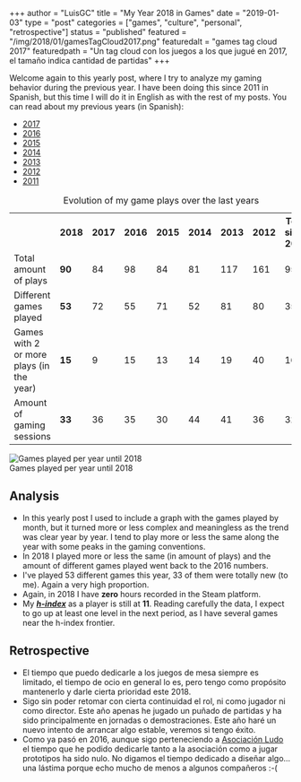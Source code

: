 +++
author = "LuisGC"
title = "My Year 2018 in Games"
date = "2019-01-03"
type = "post"
categories = ["games", "culture", "personal", "retrospective"]
status = "published"
featured = "/img/2018/01/gamesTagCloud2017.png"
featuredalt = "games tag cloud 2017"
featuredpath = "Un tag cloud con los juegos a los que jugué en 2017, el tamaño indica cantidad de partidas"
+++

Welcome again to this yearly post, where I try to analyze my gaming behavior during the previous year. I have been doing this since 2011 in Spanish, but this time I will do it in English as with the rest of my posts. You can read about my previous years (in Spanish):

* [2017](/blog/2018/01/mi-2017-ludico/)
* [2016](/blog/2017/01/mi-2016-ludico/)
* [2015](/blog/2016/01/mi-2015-ludico/)
* [2014](/blog/2015/01/mi-2014-ludico/)
* [2013](/blog/2014/01/partidas-jugadas-en-2013/)
* [2012](/blog/2013/01/partidas-jugadas-en-2012/)
* [2011](/blog/2012/01/juegos-los-que-mas-he-jugado-en-2011/)

<table style="width:100%">
  <caption>Evolution of my game plays over the last years</caption>
  <tr>
    <th></th>
    <th><b>2018</b></th>
    <th>2017</th>
    <th>2016</th>
    <th>2015</th>
    <th>2014</th>
    <th>2013</th>
    <th>2012</th>
    <th>Total since 2006</th>
  </tr>
  <tr>
    <td>Total amount of plays</td>
    <td><b>90</b></td>
    <td>84</td>
    <td>98</td>
    <td>84</td>
    <td>81</td>
    <td>117</td>
    <td>161</td>
    <td>952</td>
  </tr>
  <tr>
    <td>Different games played</td>
    <td><b>53</b></td>
    <td>72</td>
    <td>55</td>
    <td>71</td>
    <td>52</td>
    <td>81</td>
    <td>80</td>
    <td>356</td>
  </tr>
  <tr>
    <td>Games with 2 or more plays (in the year)</td>
    <td><b>15</b></td>
    <td>9</td>
    <td>15</td>
    <td>13</td>
    <td>14</td>
    <td>19</td>
    <td>40</td>
    <td>161</td>
  </tr>
  <tr>
    <td>Amount of gaming sessions</td>
    <td><b>33</b></td>
    <td>36</td>
    <td>35</td>
    <td>30</td>
    <td>44</td>
    <td>41</td>
    <td>36</td>
    <td>322</td>
  </tr>
</table>

<div class="image central">
    <img src="/img/2019/2018_games_played_per_year.png" alt="Games played per year until 2018" title="Games played per year until 2018">
    <div class="caption">Games played per year until 2018</div>
</div>

## Analysis

* In this yearly post I used to include a graph with the games played by month, but it turned more or less complex and meaningless as the trend was clear year by year. I tend to play more or less the same along the year with some peaks in the gaming conventions.
* In 2018 I played more or less the same (in amount of plays) and the amount of different games played went back to the 2016 numbers.
* I've played 53 different games this year, 33 of them were totally new (to me). Again a very high proportion.
* Again, in 2018 I have **zero** hours recorded in the Steam platform.
* My <a href="https://en.wikipedia.org/wiki/H-index"><b><i>h-index</i></b></a> as a player is still at <b>11</b>. Reading carefully the data, I expect to go up at least one level in the next period, as I have several games near the h-index frontier.

## Retrospective

* El tiempo que puedo dedicarle a los juegos de mesa siempre es limitado, el tiempo de ocio en general lo es, pero tengo como propósito mantenerlo y darle cierta prioridad este 2018.
* Sigo sin poder retomar con cierta continuidad el rol, ni como jugador ni como director. Este año apenas he jugado un puñado de partidas y ha sido principalmente en jornadas o demostraciones. Este año haré un nuevo intento de arrancar algo estable, veremos si tengo éxito.
* Como ya pasó en 2016, aunque sigo perteneciendo a [Asociación Ludo](http://www.asociacionludo.com/) el tiempo que he podido dedicarle tanto a la asociación como a jugar prototipos ha sido nulo. No digamos el tiempo dedicado a diseñar algo... una lástima porque echo mucho de menos a algunos compañeros :-(
